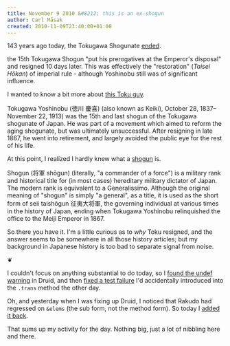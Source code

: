 ```yaml
---
title: November 9 2010 &#8212; this is an ex-shogun
author: Carl Mäsak
created: 2010-11-09T23:40:00+01:00
---
```

143 years ago today, the Tokugawa Shogunate <a href='http://en.wikipedia.org/wiki/Meiji_Restoration#End_of_the_Shogunate'>ended</a>.

<div class="quote"> the 15th Tokugawa Shogun "put his prerogatives at the Emperor's disposal" and resigned 10 days later. This was effectively the "restoration" (<i>Taisei Hōkan</i>) of imperial rule - although Yoshinobu still was of significant influence.</div>

I wanted to know a bit more about <a href='http://en.wikipedia.org/wiki/Tokugawa_Yoshinobu'>this Toku guy</a>.

<div class="quote">Tokugawa Yoshinobu (徳川 慶喜) (also known as Keiki), October 28, 1837–November 22, 1913) was the 15th and last shogun of the Tokugawa shogunate of Japan. He was part of a movement which aimed to reform the aging shogunate, but was ultimately unsuccessful. After resigning in late 1867, he went into retirement, and largely avoided the public eye for the rest of his life.</div>

At this point, I realized I hardly knew what a [shogun](http://en.wikipedia.org/wiki/Shogun) is.

<div class="quote">Shogun (将軍 shōgun) (literally, "a commander of a force") is a military rank and historical title for (in most cases) hereditary military dictator of Japan. The modern rank is equivalent to a Generalissimo. Although the original meaning of "shogun" is simply "a general", as a title, it is used as the short form of seii taishōgun 征夷大将軍, the governing individual at various times in the history of Japan, ending when Tokugawa Yoshinobu relinquished the office to the Meiji Emperor in 1867.</div>

So there you have it. I'm a little curious as to *why* Toku resigned, and the answer seems to be somewhere in all those history articles; but my background in Japanese history is too bad to separate signal from noise.

<p class='separator'>&#10086;</p>

I couldn't focus on anything substantial to do today, so I [found the undef warning](https://github.com/masak/druid/commit/13bf2abee90a9f1cbb7a57ba626ce7763b5917a4) in Druid, and then [fixed a test failure](https://github.com/rakudo/rakudo/commit/4d33bae5919d08bcf2347b0e5a1e3eb49c67e426) I'd accidentally introduced into the `.trans` method the other day.

Oh, and yesterday when I was fixing up Druid, I noticed that Rakudo had regressed on `&elems` (the sub form, not the method form). So today I [added it back](https://github.com/rakudo/rakudo/commit/e6486e55d334f3400d919db72f50d5f51459d459).

That sums up my activity for the day. Nothing big, just a lot of nibbling here and there.
